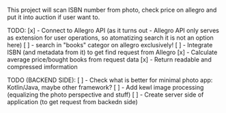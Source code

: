 This project will scan ISBN number from photo, check price on allegro and put it into auction if
user want to.

TODO: 
[x] - Connect to Allegro API (as it turns out - Allegro API only serves as extension for user
operations, so atomatizing search it is not an option here)
[ ] - search in "books" categor on allegro exclusively!
[ ] - Integrate ISBN (and metadata from it) to get find request from Allegro
[x] - Calculate average price/bought books from request data
[x] - Return readable and compressed imformation

TODO (BACKEND SIDE):
[ ] - Check what is better for minimal photo app: Kotlin/Java, maybe other framework?
[ ] - Add kewl image processing (equalizing the photo perspective and stuff)
[ ] - Create server side of application (to get request from backedn side)

